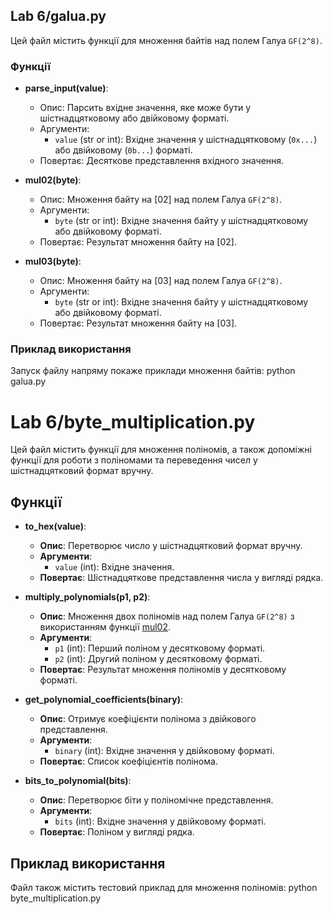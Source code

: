 ## Lab 6/galua.py

Цей файл містить функції для множення байтів над полем Галуа `GF(2^8)`.

### Функції

- **parse_input(value)**:
  - Опис: Парсить вхідне значення, яке може бути у шістнадцятковому або двійковому форматі.
  - Аргументи: 
    - `value` (str or int): Вхідне значення у шістнадцятковому (`0x...`) або двійковому (`0b...`) форматі.
  - Повертає: Десяткове представлення вхідного значення.

- **mul02(byte)**:
  - Опис: Множення байту на [02] над полем Галуа `GF(2^8)`.
  - Аргументи: 
    - `byte` (str or int): Вхідне значення байту у шістнадцятковому або двійковому форматі.
  - Повертає: Результат множення байту на [02].

- **mul03(byte)**:
  - Опис: Множення байту на [03] над полем Галуа `GF(2^8)`.
  - Аргументи: 
    - `byte` (str or int): Вхідне значення байту у шістнадцятковому або двійковому форматі.
  - Повертає: Результат множення байту на [03].

### Приклад використання

Запуск файлу напряму покаже приклади множення байтів:
python galua.py

# Lab 6/byte_multiplication.py

Цей файл містить функції для множення поліномів, а також допоміжні функції для роботи з поліномами та переведення чисел у шістнадцятковий формат вручну.

## Функції

- **to_hex(value)**:
  - **Опис**: Перетворює число у шістнадцятковий формат вручну.
  - **Аргументи**: 
    - `value` (int): Вхідне значення.
  - **Повертає**: Шістнадцяткове представлення числа у вигляді рядка.

- **multiply_polynomials(p1, p2)**:
  - **Опис**: Множення двох поліномів над полем Галуа `GF(2^8)` з використанням функції [mul02](cci:1://file:///c:/Cryptographic_Labs_Master_Degree/Lab%206/galua.py:19:0-27:82).
  - **Аргументи**: 
    - `p1` (int): Перший поліном у десятковому форматі.
    - `p2` (int): Другий поліном у десятковому форматі.
  - **Повертає**: Результат множення поліномів у десятковому форматі.

- **get_polynomial_coefficients(binary)**:
  - **Опис**: Отримує коефіцієнти полінома з двійкового представлення.
  - **Аргументи**: 
    - `binary` (int): Вхідне значення у двійковому форматі.
  - **Повертає**: Список коефіцієнтів полінома.

- **bits_to_polynomial(bits)**:
  - **Опис**: Перетворює біти у поліномічне представлення.
  - **Аргументи**: 
    - `bits` (int): Вхідне значення у двійковому форматі.
  - **Повертає**: Поліном у вигляді рядка.

## Приклад використання

Файл також містить тестовий приклад для множення поліномів:
python byte_multiplication.py
